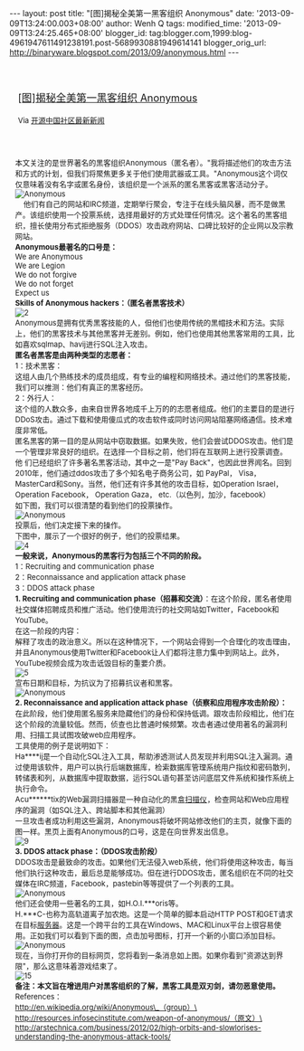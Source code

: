 --- layout: post title: "\[图\]揭秘全美第一黑客组织 Anonymous" date:
'2013-09-09T13:24:00.003+08:00' author: Wenh Q tags: modified\_time:
'2013-09-09T13:24:25.465+08:00' blogger\_id:
tag:blogger.com,1999:blog-4961947611491238191.post-5689930881949614141
blogger\_orig\_url:
http://binaryware.blogspot.com/2013/09/anonymous.html ---
<div style="margin: 10px; padding: 5px;">

<div style="font-size: 18px;">

[\
\[图\]揭秘全美第一黑客组织
Anonymous](http://www.oschina.net/news/43976/anonymous)

</div>

<div style="font-size: 13px;">

Via [开源中国社区最新新闻](http://www.oschina.net/?from=rss)

</div>

</div>

<div style="font-size: 13px; padding: 15px 0 10px 10px;">

本文关注的是世界著名的黑客组织Anonymous（匿名者）。"我将描述他们的攻击方法和方式的计划，但我们将聚焦更多关于他们使用武器或工具。"Anonymous这个词仅仅意味着没有名字或匿名身份，该组织是一个派系的匿名黑客或黑客活动分子。\
![Anonymous](http://static.oschina.net/uploads/img/201309/07082635_zkX7.jpg)\
   
他们有自己的网站和IRC频道，定期举行聚会，专注于在线头脑风暴，而不是做黑产。该组织使用一个投票系统，选择用最好的方式处理任何情况。这个著名的黑客组织，擅长使用分布式拒绝服务（DDOS）攻击政府网站、口碑比较好的企业网以及宗教网站。\
**Anonymous最著名的口号是：**\
We are Anonymous\
We are Legion\
We do not forgive\
We do not forget\
Expect us\
**Skills of Anonymous hackers：（匿名者黑客技术）**\
![2](http://static.oschina.net/uploads/img/201309/07082635_jikA.jpg)\
Anonymous是拥有优秀黑客技能的人，但他们也使用传统的黑帽技术和方法。实际上，他们的黑客技术与其他黑客并无差别。例如，他们也使用其他黑客常用的工具，比如喜欢sqlmap、havij进行SQL注入攻击。\
**匿名者黑客是由两种类型的志愿者：**\
1：技术黑客：\
这组人由几个熟练技术的成员组成，有专业的编程和网络技术。通过他们的黑客技能，我们可以推测：他们有真正的黑客经历。\
2：外行人：\
这个组的人数众多，由来自世界各地成千上万的的志愿者组成。他们的主要目的是进行DDoS攻击。通过下载和使用傻瓜式的攻击软件或同时访问网站阻塞网络通信。技术难度非常低。\
匿名黑客的第一目的是从网站中窃取数据。如果失败，他们会尝试DDOS攻击。他们是一个管理非常良好的组织。在选择一个目标之前，他们将在互联网上进行投票调查。\
他 们已经组织了许多著名黑客活动，其中之一是"Pay
Back"，也因此世界闻名。回到2010年，他们通过ddos攻击了多个知名电子商务公司，如
PayPal， Visa，
MasterCard和Sony。当然，他们还有许多其他的攻击目标，如Operation Israel，
Operation Facebook， Operation Gaza， etc.（以色列，加沙，facebook）\
如下图，我们可以很清楚的看到他们的投票操作。\
![Anonymous](http://static.oschina.net/uploads/img/201309/07082635_writ.gif)\
投票后，他们决定接下来的操作。\
下图中，展示了一个很好的例子，他们的投票结果。\
![4](http://static.oschina.net/uploads/img/201309/07082635_soOg.jpg)\
**一般来说，Anonymous的黑客行为包括三个不同的阶段。**\
1：Recruiting and communication phase\
2：Reconnaissance and application attack phase\
3：DDOS attack phase\
**1. Recruiting and communication
phase（招募和交流）**：在这个阶段，匿名者使用社交媒体招聘成员和推广活动。他们使用流行的社交网站如Twitter，Facebook和
YouTube。\
在这一阶段的内容：\
解释了攻击的政治意义。所以在这种情况下，一个网站会得到一个合理化的攻击理由，并且Anonymous使用Twitter和Facebook让人们都将注意力集中到网站上。此外，YouTube视频会成为攻击诋毁目标的重要介质。\
![5](http://static.oschina.net/uploads/img/201309/07082635_MpFC.png)\
宣布日期和目标，为抗议为了招募抗议者和黑客。\
![Anonymous](http://static.oschina.net/uploads/img/201309/07082636_ykGt.jpg)\
**2. Reconnaissance and application attack
phase（侦察和应用程序攻击阶段）：**\
在此阶段，他们使用匿名服务来隐藏他们的身份和保持低调。跟攻击阶段相比，他们在这个阶段的流量较低。然而，侦查也比普通时候频繁。攻击者通过使用著名的漏洞利用、扫描工具试图攻破web应用程序。\
工具使用的例子是说明如下：\
Ha\*\*\*\*ij是一个自动化SQL注入工具，帮助渗透测试人员发现并利用SQL注入漏洞。通过使用该软件，用户可以执行后端数据库，检索数据库管理系统用户指纹和密码散列，转储表和列，从数据库中提取数据，运行SQL语句甚至访问底层文件系统和操作系统上执行命令。\
Acu\*\*\*\*\*\*tix的Web漏洞扫描器是一种自动化的黑盒[扫描仪]()，检查网站和Web应用程序的漏洞（如SQL注入、跨站脚本和其他漏洞）\
一旦攻击者成功利用这些漏洞，Anonymous将破坏网站修改他们的主页，就像下面的图一样。黑页上面有Anonymous的口号，这是在向世界发出信息。\
![9](http://static.oschina.net/uploads/img/201309/07082636_Aw6r.jpg)\
**3. DDOS attack phase：（DDOS攻击阶段）**\
DDOS攻击是最致命的攻击。如果他们无法侵入web系统，他们将使用这种攻击，每当他们执行这种攻击，最后总是能够成功。但在进行DDOS攻击，匿名组织在不同的社交媒体在IRC频道，Facebook，pastebin等等提供了一个列表的工具。\
![Anonymous](http://static.oschina.net/uploads/img/201309/07082636_vGep.png)\
他们还会使用一些著名的工具，如H.O.I.\*\*\*oris等。\
H.\*\*\*C-也称为高轨道离子加农炮。这是一个简单的脚本启动HTTP
POST和GET请求在目标[服务器]()。这是一个跨平台的工具在Windows、MAC和Linux平台上很容易使用。正如我们可以看到下面的图，点击加号图标，打开一个新的小窗口添加目标。\
![Anonymous](http://static.oschina.net/uploads/img/201309/07082636_00VT.png)\
现在，当你打开你的目标网页，您将看到一条消息如上图。如果你看到"资源达到界限"，那么这意味着游戏结束了。\
![15](http://static.oschina.net/uploads/img/201309/07082637_iVfL.png)\
**备注：本文旨在增进用户对黑客组织的了解，黑客工具是双刃剑，请勿恶意使用。**\
References：\
http://en.wikipedia.org/wiki/Anonymous\_（group）\
http://resources.infosecinstitute.com/weapon-of-anonymous/（原文）\
http://arstechnica.com/business/2012/02/high-orbits-and-slowlorises-understanding-the-anonymous-attack-tools/

</div>
